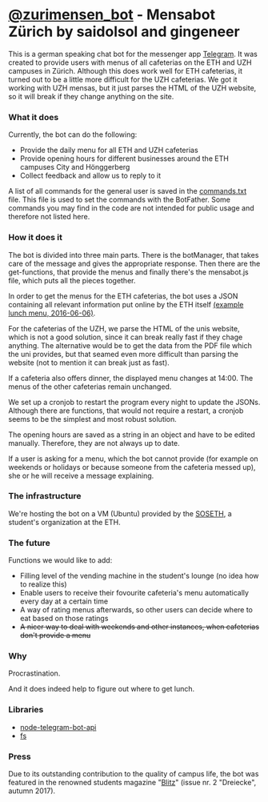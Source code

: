 # [@zurimensen_bot](http://t.me/zurimensen_bot) - Mensabot Zürich by saidolsol and gingeneer

This is a german speaking chat bot for the messenger app [Telegram](https://telegram.org). It was created to provide users with menus of all cafeterias on the ETH and UZH campuses in Zürich. Although this does work well for ETH cafeterias, it turned out to be a little more difficult for the UZH cafeterias. We got it working with UZH mensas, but it just parses the HTML of the UZH website, so it will break if they change anything on the site.

### What it does

Currently, the bot can do the following:
* Provide the daily menu for all ETH and UZH cafeterias
* Provide opening hours for different businesses around the ETH campuses City and Hönggerberg
* Collect feedback and allow us to reply to it

A list of all commands for the general user is saved in the [commands.txt](https://github.com/saidolsol/mensabot_js/blob/master/commands.txt) file. This file is used to set the commands with the BotFather. Some commands you may find in the code are not intended for public usage and therefore not listed here.

### How it does it

The bot is divided into three main parts. There is the botManager, that takes care of the message and gives the appropriate response. Then there are the get-functions, that provide the menus and finally there's the mensabot.js file, which puts all the pieces together.

In order to get the menus for the ETH cafeterias, the bot uses a JSON containing all relevant information put online by the ETH itself [(example lunch menu, 2016-06-06)](https://www.webservices.ethz.ch/gastro/v1/RVRI/Q1E1/meals/de/2016-06-06/lunch). 

For the cafeterias of the UZH, we parse the HTML of the unis website, which is not a good solution, since it can break really fast if they chage anything. The alternative would be to get the data from the PDF file which the uni provides, but that seamed even more difficult than parsing the website (not to mention it can break just as fast).

If a cafeteria also offers dinner, the displayed menu changes at 14:00. The menus of the other cafeterias remain unchanged. 

We set up a cronjob to restart the program every night to update the JSONs. Although there are functions, that would not require a restart, a cronjob seems to be the simplest and most robust solution.

The opening hours are saved as a string in an object and have to be edited manually. Therefore, they are not always up to date.

If a user is asking for a menu, which the bot cannot provide (for example on weekends or holidays or because someone from the cafeteria messed up), she or he will receive a message explaining.

### The infrastructure

We're hosting the bot on a VM (Ubuntu) provided by the [SOSETH](http://sos.ethz.ch/ressorts/vsos/), a student's organization at the ETH.

### The future

Functions we would like to add:
* Filling level of the vending machine in the student's lounge (no idea how to realize this)
* Enable users to receive their fovourite cafeteria's menu automatically every day at a certain time
* A way of rating menus afterwards, so other users can decide where to eat based on those ratings
* ~~A nicer way to deal with weekends and other instances, when cafeterias don't provide a menu~~

### Why

Procrastination.

And it does indeed help to figure out where to get lunch.

### Libraries

* [node-telegram-bot-api](https://github.com/yagop/node-telegram-bot-api)
* [fs](https://nodejs.org/api/fs.html)

### Press

Due to its outstanding contribution to the quality of campus life, the bot was featured in the renowned students magazine "[Blitz](https://www.blitz.ethz.ch/)" (issue nr. 2 "Dreiecke", autumn 2017).

